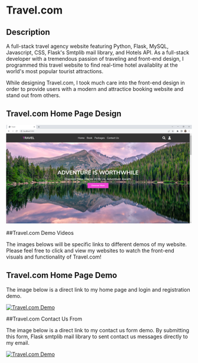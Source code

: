 # Travel.com

## Description

A full-stack travel agency website featuring Python, Flask, MySQL, Javascript, CSS, Flask's Smtplib mail library, and Hotels API. 
As a full-stack developer with a tremendous passion of traveling and front-end design, I programmed this travel website to find real-time hotel availablity at the world's most popular tourist attractions. 

While designing Travel.com, I took much care into the front-end design in order to provide users with a modern and attractice booking website and stand out from others.

## Travel.com Home Page Design 

![alt.text](https://github.com/evelynvalles/Travel.com-Python-Project/blob/main/imgs/Screenshot%20(36).png)


##Travel.com Demo Videos

The images belows will be specific links to different demos of my website. Please feel free to click and view my websites to watch the front-end visuals and functionality of Travel.com!

## Travel.com Home Page Demo
The image below is a direct link to my home page and login and registration demo.

[![Travel.com Demo](https://i9.ytimg.com/vi/hrRDpllRvro/mq2.jpg?sqp=CLjmy5oG&rs=AOn4CLD9CQ-HiIkKDMFoOtoiKz_j7SVQZw)](https://youtu.be/hrRDpllRvro "Travel.com Home Page + Login and Registration Demo")


##Travel.com Contact Us From

The image below is a direct link to my contact us form demo. By submitting this form, Flask smtplib mail library to sent contact us messages directly to my email.

[![Travel.com Demo](https://i9.ytimg.com/vi/Tt57PAFR_Gw/mq2.jpg?sqp=CJTyy5oG&rs=AOn4CLDKuc3okRNSnntP4wvUM-Um3lVpZQ)](https://www.youtube.com/watch?v=Tt57PAFR_Gw "Travel.com Home Page + Login and Registration Demo")
